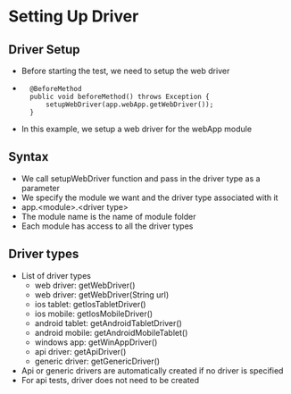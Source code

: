 # Setting Up Driver

## Driver Setup

* Before starting the test, we need to setup the web driver
* ```text
  	@BeforeMethod
  	public void beforeMethod() throws Exception {
  		setupWebDriver(app.webApp.getWebDriver());
  	}
  ```
* In this example, we setup a web driver for the webApp module

## Syntax

* We call setupWebDriver function and pass in the driver type as a parameter
* We specify the module we want and the driver type associated with it
* app.&lt;module&gt;.&lt;driver type&gt;
* The module name is the name of module folder
* Each module has access to all the driver types

## Driver types

* List of driver types
  * web driver: getWebDriver\(\)
  * web driver: getWebDriver\(String url\)
  * ios tablet: getIosTabletDriver\(\)
  * ios mobile: getIosMobileDriver\(\)
  * android tablet: getAndroidTabletDriver\(\)
  * android mobile: getAndroidMobileTablet\(\)
  * windows app: getWinAppDriver\(\)
  * api driver: getApiDriver\(\)
  * generic driver: getGenericDriver\(\)
* Api or generic drivers are automatically created if no driver is specified
* For api tests, driver does not need to be created

